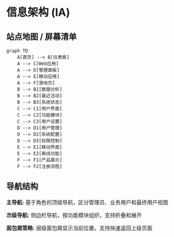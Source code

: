 # 信息架构 (IA)

## 站点地图 / 屏幕清单

```mermaid
graph TD
    A[首页] --> B[仪表板]
    A --> C[Web应用]
    A --> D[管理面板]
    A --> E[移动应用]
    A --> F[落地页]
    B --> B1[数据分析]
    B --> B2[最近活动]
    B --> B3[系统状态]
    C --> C1[用户界面]
    C --> C2[功能模块]
    C --> C3[用户设置]
    D --> D1[用户管理]
    D --> D2[系统配置]
    D --> D3[权限控制]
    E --> E1[移动界面]
    E --> E2[离线功能]
    F --> F1[产品展示]
    F --> F2[注册流程]
```

## 导航结构

**主导航:** 基于角色的顶级导航，区分管理员、业务用户和最终用户视图

**次级导航:** 侧边栏导航，按功能模块组织，支持折叠和展开

**面包屑策略:** 层级面包屑显示当前位置，支持快速返回上级页面
